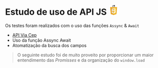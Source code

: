 # Estudo de uso de API JS ![](./img/javascript.png)
Os testes foram realizados com o uso das funções `Assync` & `Await`

- [API Via Cep](https://viacep.com.br)
- Uso da função Assync Await
- Atomatização da busca dos campos

> O seguinte estudo foi de muito proveito por proporcionar um maior entendimento das _Promisses_ e da organização do `window.load`
